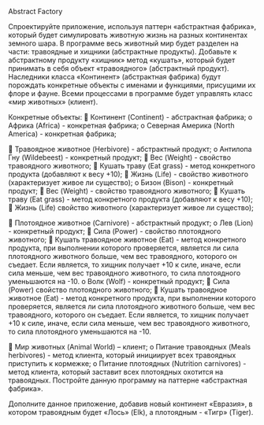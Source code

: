 Abstract Factory

Спроектируйте приложение, используя паттерн «абстрактная фабрика», который будет симулировать животную жизнь на разных континентах земного шара. В программе весь животный мир будет разделен на части: травоядные и хищники (абстрактные продукты). Добавьте к абстрактному продукту «хищник» метод «кушать», который будет принимать в себя объект «травоядного» (абстрактный продукт). Наследники класса «Континент» (абстрактная фабрика) будут порождать конкретные объекты с именами и функциями, присущими их флоре и фауне. Всеми процессами в программе будет управлять класс «мир животных» (клиент).

Конкретные объекты:  Континент (Continent) - абстрактная фабрика; o Африка (Africa) - конкретная фабрика; o Северная Америка (North America) - конкретная фабрика;

 Травоядное животное (Herbivore) - абстрактный продукт; o Антилопа Гну (Wildebeest) - конкретный продукт;  Вес (Weight) - свойство травоядного животного;  Кушать траву (Eat grass) - метод конкретного продукта (добавляют к весу +10);  Жизнь (Life) - свойство животного (характеризует живое ли существо); o Бизон (Bison) - конкретный продукт;  Вес (Weight) - свойство травоядного животного;  Кушать траву (Eat grass) - метод конкретного продукта (добавляют к весу +10);  Жизнь (Life) свойство животного (характеризует живое ли существо);

 Плотоядное животное (Carnivore) - абстрактный продукт; o Лев (Lion) - конкретный продукт;  Сила (Power) - свойство плотоядного животного;  Кушать травоядное животное (Eat) - метод конкретного продукта, при выполнении которого проверяется, является ли сила плотоядного животного больше, чем вес травоядного, которого он съедает. Если является, то хищник получает +10 к силе, иначе, если сила меньше, чем вес травоядного животного, то сила плотоядного уменьшаются на -10. o Волк (Wolf) - конкретный продукт;  Сила (Power) свойство плотоядного животного;  Кушать травоядное животное (Eat) - метод конкретного продукта, при выполнении которого проверяется, является ли сила плотоядного животного больше, чем вес травоядного, которого он съедает. Если является, то хищник получает +10 к силе, иначе, если сила меньше, чем вес травоядного животного, то сила плотоядного уменьшаются на -10.

 Мир животных (Animal World) – клиент; o Питание травоядных (Meals herbivores) - метод клиента, который инициирует всех травоядных приступить к кормежке; o Питание плотоядных (Nutrition carnivores) - метод клиента, который заставит всех плотоядных охотится на травоядных. Постройте данную программу на паттерне «абстрактная фабрика».

Дополните данное приложение, добавив новый континент «Евразия», в котором травоядным будет «Лось» (Elk), а плотоядным - «Тигр» (Tiger).
